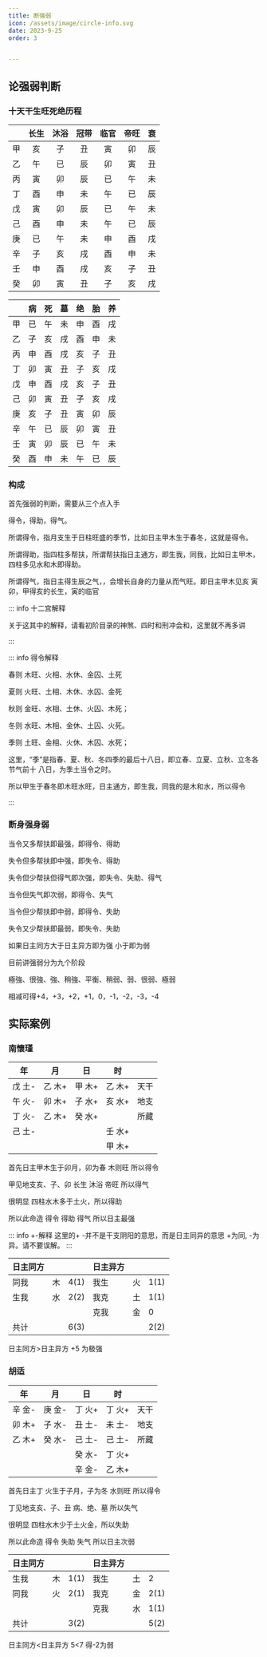 ```yaml
---
title: 断强弱
icon: /assets/image/circle-info.svg
date: 2023-9-25
order: 3


---
```

## 论强弱判断

### 十天干生旺死绝历程


|     | 长生  | 沐浴  | 冠带  | 临官  | 帝旺  | 衰   |
|:---:|:---:|:---:|:---:|:---:|:---:|:---:|
| 甲   | 亥   | 子   | 丑   | 寅   | 卯   | 辰   |
| 乙   | 午   | 已   | 辰   | 卯   | 寅   | 丑   |
| 丙   | 寅   | 卯   | 辰   | 已   | 午   | 未   |
| 丁   | 酉   | 申   | 未   | 午   | 已   | 辰   |
| 戊   | 寅   | 卯   | 辰   | 已   | 午   | 未   |
| 己   | 酉   | 申   | 未   | 午   | 已   | 辰   |
| 庚   | 已   | 午   | 未   | 申   | 酉   | 戌   |
| 辛   | 子   | 亥   | 戌   | 酉   | 申   | 未   |
| 壬   | 申   | 酉   | 戌   | 亥   | 子   | 丑   |
| 癸   | 卯   | 寅   | 丑   | 子   | 亥   | 戌   |

|     | 病   | 死   | 墓   | 绝   | 胎   | 养   |
|:---:|:---:|:---:|:---:|:---:|:---:|:---:|
| 甲   | 已   | 午   | 未   | 申   | 酉   | 戌   |
| 乙   | 子   | 亥   | 戌   | 酉   | 申   | 未   |
| 丙   | 申   | 酉   | 戌   | 亥   | 子   | 丑   |
| 丁   | 卯   | 寅   | 丑   | 子   | 亥   | 戌   |
| 戊   | 申   | 酉   | 戌   | 亥   | 子   | 丑   |
| 己   | 卯   | 寅   | 丑   | 子   | 亥   | 戌   |
| 庚   | 亥   | 子   | 丑   | 寅   | 卯   | 辰   |
| 辛   | 午   | 已   | 辰   | 卯   | 寅   | 丑   |
| 壬   | 寅   | 卯   | 辰   | 已   | 午   | 未   |
| 癸   | 酉   | 申   | 未   | 午   | 已   | 辰   |

### 构成

首先强弱的判断，需要从三个点入手

得令，得助，得气。

所谓得令，指月支生于日柱旺盛的季节，比如日主甲木生于春冬，这就是得令。

所谓得助，指四柱多帮扶，所谓帮扶指日主通方，即生我，同我，比如日主甲木，四柱多见水和木即得助。

所谓得气，指日主得生辰之气，，会增长自身的力量从而气旺。即日主甲木见亥  寅  卯，甲得亥的长生，寅的临官

::: info 十二宫解释

关于这其中的解释，请看初阶目录的神煞、四时和刑冲会和，这里就不再多讲

:::

::: info 得令解释

春则 木旺、火相、水休、金囚、土死

夏则 火旺、土相、木休、水囚、金死

秋则 金旺、水相、土休、火囚、木死；

冬则 水旺、木相、金休、土囚、火死。

季则 土旺、金相、火休、木囚、水死；

这里，“季”是指春、夏、秋、冬四季的最后十八日，即立春、立夏、立秋、立冬各节气前十 八日，为季土当令之时。

所以甲生于春冬即木旺水旺，日主通方，即生我，同我的是木和水，所以得令

:::

### 断身强身弱

当令又多帮扶即最强，即得令、得助

失令但多帮扶即中强，即失令、得助

失令但少帮扶但得气即次强，即失令、失助、得气
 
当令但失气即次弱，即得令、失气

当令但少帮扶即中弱，即得令、失助

失令又少帮扶即最弱，即失令、失助



如果日主同方大于日主异方即为强 小于即为弱

目前讲强弱分为九个阶段

極強、很強、強、稍強、平衡、稍弱、弱、很弱、極弱

相减可得+4，+3，+2，+1，0，-1，-2，-3，-4



## 实际案例

### 南懷瑾

|   年   |   月   |   日   |   时   |      |
| :----: | :----: | :----: | :----: | :--: |
| 戊 土- | 乙 木+ | 甲 木+ | 乙 木+ | 天干 |
| 午 火- | 卯 木+ | 子 水+ | 亥 水+ | 地支 |
| 丁 火- | 乙 木+ | 癸 水+ |        | 所藏 |
| 己 土- |        |        | 壬 水+ |      |
|        |        |        | 甲 木+ |      |

首先日主甲木生于卯月，卯为春 木则旺  所以得令

甲见地支亥、子、卯 长生  沐浴 帝旺 所以得气

很明显 四柱水木多于土火，所以得助

所以此命造 得令 得助 得气 所以日主最强

::: info +-解释
这里的+ -并不是干支阴阳的意思，而是日主同异的意思 +为同, -为异。请不要误解。
:::

| 日主同方 |      |      | 日主异方 |      |      |
| -------- | :--: | ---- | -------- | :--: | ---- |
| 同我     |  木  | 4(1) | 我生     |  火  | 1(1) |
| 生我     |  水  | 2(2) | 我克     |  土  | 1(1) |
|          |      |      | 克我     |  金  | 0    |
| 共计     |      | 6(3) |          |      | 2(2) |

日主同方>日主异方 +5 为极强

### 胡适

|   年   |   月   |   日   |   时   |      |
| :----: | :----: | :----: | :----: | :--: |
| 辛 金- | 庚 金- | 丁 火+ | 丁 火+ | 天干 |
| 卯 木+ | 子 水- | 丑 土- | 未 土- | 地支 |
| 乙 木+ | 癸 水- | 己 土- | 己 土- | 所藏 |
|        |        | 癸 水- | 丁 火+ |      |
|        |        | 辛 金- | 乙 木+ |      |

首先日主丁 火生于子月，子为冬 水则旺  所以得令

丁见地支亥、子、丑 病、绝、墓 所以失气

很明显 四柱水木少于土火金，所以失助

所以此命造 得令 失助 失气 所以日主次弱

| 日主同方 |      |      | 日主异方 |      |      |
| -------- | :--: | ---- | -------- | :--: | ---- |
| 生我     |  木  | 1(1) | 我生     |  土  | 2    |
| 同我     |  火  | 2(1) | 我克     |  金  | 2(1) |
|          |      |      | 克我     |  水  | 1(1) |
| 共计     |      | 3(2) |          |      | 5(2) |

日主同方<日主异方 5<7 得-2为弱



